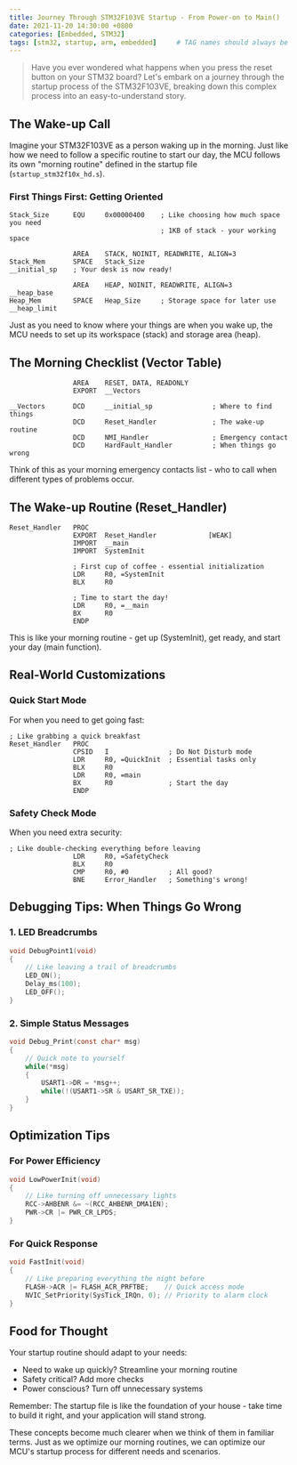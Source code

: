 ```yaml
---
title: Journey Through STM32F103VE Startup - From Power-on to Main()
date: 2021-11-20 14:30:00 +0800
categories: [Embedded, STM32]
tags: [stm32, startup, arm, embedded]     # TAG names should always be lowercase
---
```


> Have you ever wondered what happens when you press the reset button on your STM32 board? Let's embark on a journey through the startup process of the STM32F103VE, breaking down this complex process into an easy-to-understand story.

## The Wake-up Call

Imagine your STM32F103VE as a person waking up in the morning. Just like how we need to follow a specific routine to start our day, the MCU follows its own "morning routine" defined in the startup file (`startup_stm32f10x_hd.s`).

### First Things First: Getting Oriented

```
Stack_Size      EQU     0x00000400    ; Like choosing how much space you need
                                      ; 1KB of stack - your working space

                AREA    STACK, NOINIT, READWRITE, ALIGN=3
Stack_Mem       SPACE   Stack_Size
__initial_sp    ; Your desk is now ready!

                AREA    HEAP, NOINIT, READWRITE, ALIGN=3
__heap_base
Heap_Mem        SPACE   Heap_Size     ; Storage space for later use
__heap_limit
```

Just as you need to know where your things are when you wake up, the MCU needs to set up its workspace (stack) and storage area (heap).

## The Morning Checklist (Vector Table)

```
                AREA    RESET, DATA, READONLY
                EXPORT  __Vectors
                
__Vectors       DCD     __initial_sp               ; Where to find things
                DCD     Reset_Handler              ; The wake-up routine
                DCD     NMI_Handler                ; Emergency contact
                DCD     HardFault_Handler          ; When things go wrong
```

Think of this as your morning emergency contacts list - who to call when different types of problems occur.

## The Wake-up Routine (Reset_Handler)

```
Reset_Handler   PROC
                EXPORT  Reset_Handler             [WEAK]
                IMPORT  __main
                IMPORT  SystemInit
                
                ; First cup of coffee - essential initialization
                LDR     R0, =SystemInit
                BLX     R0               
                
                ; Time to start the day!
                LDR     R0, =__main
                BX      R0
                ENDP
```

This is like your morning routine - get up (SystemInit), get ready, and start your day (main function).

## Real-World Customizations

### Quick Start Mode
For when you need to get going fast:

```
; Like grabbing a quick breakfast
Reset_Handler   PROC
                CPSID   I               ; Do Not Disturb mode
                LDR     R0, =QuickInit  ; Essential tasks only
                BLX     R0
                LDR     R0, =main
                BX      R0              ; Start the day
                ENDP
```

### Safety Check Mode
When you need extra security:

```
; Like double-checking everything before leaving
                LDR     R0, =SafetyCheck
                BLX     R0
                CMP     R0, #0          ; All good?
                BNE     Error_Handler   ; Something's wrong!
```

## Debugging Tips: When Things Go Wrong

### 1. LED Breadcrumbs
```c
void DebugPoint1(void)
{
    // Like leaving a trail of breadcrumbs
    LED_ON();
    Delay_ms(100);
    LED_OFF();
}
```

### 2. Simple Status Messages
```c
void Debug_Print(const char* msg)
{
    // Quick note to yourself
    while(*msg)
    {
        USART1->DR = *msg++;
        while(!(USART1->SR & USART_SR_TXE));
    }
}
```

## Optimization Tips

### For Power Efficiency
```c
void LowPowerInit(void)
{
    // Like turning off unnecessary lights
    RCC->AHBENR &= ~(RCC_AHBENR_DMA1EN);
    PWR->CR |= PWR_CR_LPDS;
}
```

### For Quick Response
```c
void FastInit(void)
{
    // Like preparing everything the night before
    FLASH->ACR |= FLASH_ACR_PRFTBE;    // Quick access mode
    NVIC_SetPriority(SysTick_IRQn, 0); // Priority to alarm clock
}
```

## Food for Thought

Your startup routine should adapt to your needs:
- Need to wake up quickly? Streamline your morning routine
- Safety critical? Add more checks
- Power conscious? Turn off unnecessary systems


Remember: The startup file is like the foundation of your house - take time to build it right, and your application will stand strong.

These concepts become much clearer when we think of them in familiar terms. Just as we optimize our morning routines, we can optimize our MCU's startup process for different needs and scenarios.
